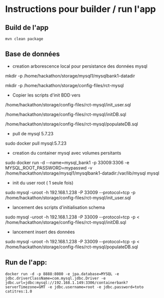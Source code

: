 
# Instructions pour builder / run l'app

## Build de l'app
    mvn clean package
    

## Base de données

- creation arborescence local pour persistance des données mysql

mkdir -p /home/hackathon/storage/mysql1/mysqlbank1-datadir

mkdir -p /home/hackathon/storage/config-files/rct-mysql


- Copier les scripts d'init BDD vers 

/home/hackathon/storage/config-files/rct-mysql/init_user.sql

/home/hackathon/storage/config-files/rct-mysql/initDB.sql

/home/hackathon/storage/config-files/rct-mysql/populateDB.sql


- pull de mysql 5.7.23

sudo docker pull mysql:5.7.23


- creation du container mysql avec volumes persitants

sudo docker run -d --name=mysql_bank1 -p 33009:3306 -e MYSQL_ROOT_PASSWORD=mypasswd -v /home/hackathon/storage/mysql1/mysqlbank1-datadir:/var/lib/mysql mysql


- init du user root ( 1 seule fois) 

sudo mysql -uroot -h 192.168.1.238 -P 33009 --protocol=tcp -p  /home/hackathon/storage/config-files/rct-mysql/init_user.sql


- lancement des scripts d'initialisation schema


sudo mysql -uroot -h 192.168.1.238 -P 33009 --protocol=tcp -p < /home/hackathon/storage/config-files/rct-mysql/initDB.sql

- lancement insert des données

sudo mysql -uroot -h 192.168.1.238 -P 33009 --protocol=tcp -p < /home/hackathon/storage/config-files/rct-mysql/populateDB.sql


## Run de l'app:
    docker run -d -p 8888:8080 -e jpa.database=MYSQL -e jdbc.driverClassName=com.mysql.jdbc.Driver -e jdbc.url=jdbc:mysql://192.168.1.149:3306/containerbank?serverTimezone=GMT -e jdbc.username=root -e jdbc.password=toto catitres:1.0
